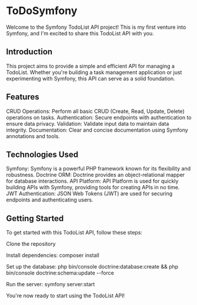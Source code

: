# ToDoSymfony

Welcome to the Symfony TodoList API project! This is my first venture into Symfony, and I'm excited to share this TodoList API with you.

## Introduction
This project aims to provide a simple and efficient API for managing a TodoList. Whether you're building a task management application or just experimenting with Symfony, this API can serve as a solid foundation.

## Features
CRUD Operations: Perform all basic CRUD (Create, Read, Update, Delete) operations on tasks.
Authentication: Secure endpoints with authentication to ensure data privacy.
Validation: Validate input data to maintain data integrity.
Documentation: Clear and concise documentation using Symfony annotations and tools.

## Technologies Used
Symfony: Symfony is a powerful PHP framework known for its flexibility and robustness.
Doctrine ORM: Doctrine provides an object-relational mapper for database interactions.
API Platform: API Platform is used for quickly building APIs with Symfony, providing tools for creating APIs in no time.
JWT Authentication: JSON Web Tokens (JWT) are used for securing endpoints and authenticating users.

## Getting Started
To get started with this TodoList API, follow these steps:

Clone the repository

Install dependencies: composer install

Set up the database: php bin/console doctrine:database:create && php bin/console doctrine:schema:update --force

Run the server: symfony server:start

You're now ready to start using the TodoList API!

